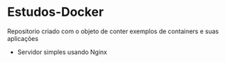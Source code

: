 # Estudos-Docker
Repositorio criado com o objeto de conter exemplos de containers e suas aplicações
- Servidor simples usando Nginx